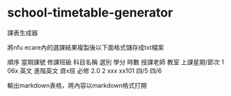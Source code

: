 # school-timetable-generator
課表生成器


將nfu ecare內的選課結果複製後以下面格式儲存成txt檔案

順序	當期課號	修課班級	科目名稱	選別	學分	時數	授課老師	教室	上課星期/節次
1	06x	英文	進階英文 資x班	必修	2.0	2	xxx	xx101 四/5 四/6

輸出markdown表格，將內容以markdown格式打開

